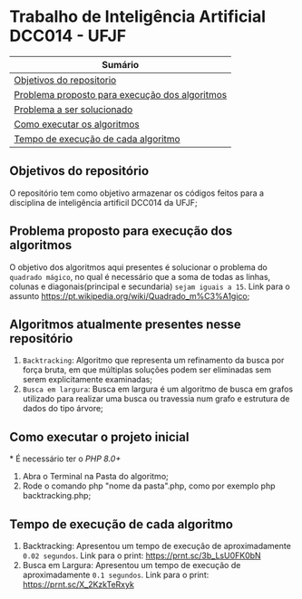 # Trabalho de Inteligência Artificial DCC014 - UFJF

| **Sumário** |
|-------------|
| [Objetivos do repositorio](#objetivos-do-repositório) |
| [Problema proposto para execução dos algoritmos](#problema-proposto-para-execução-dos-algoritmos) |
| [Problema a ser solucionado](#algoritmos-atualmente-presentes-nesse-repositório) |
| [Como executar os algoritmos ](#como-executar-o-projeto-inicial) |
| [Tempo de execução de cada algoritmo](#tempo-de-execução-de-cada-algoritmo) |

## Objetivos do repositório
O repositório tem como objetivo armazenar os códigos feitos para a disciplina de inteligência artificil DCC014 da UFJF;

## Problema proposto para execução dos algoritmos
O objetivo dos algoritmos aqui presentes é solucionar o problema do `quadrado mágico`, no qual é necessário que a soma de todas as linhas, colunas e diagonais(principal e secundaria) `sejam iguais a 15`. Link para o assunto https://pt.wikipedia.org/wiki/Quadrado_m%C3%A1gico;

## Algoritmos atualmente presentes nesse repositório
1. `Backtracking`: Algoritmo que representa um refinamento da busca por força bruta, em que múltiplas soluções podem ser eliminadas sem serem explicitamente examinadas;
2. `Busca em largura`: Busca em largura é um algoritmo de busca em grafos utilizado para realizar uma busca ou travessia num grafo e estrutura de dados do tipo árvore;

## Como executar o projeto inicial
\* É necessário ter o _PHP 8.0+_
1. Abra o Terminal na Pasta do algoritmo;
2. Rode o comando php "nome da pasta".php, como por exemplo php backtracking.php; 

## Tempo de execução de cada algoritmo
1. Backtracking: Apresentou um tempo de execução de aproximadamente `0.02 segundos`. Link para o print: https://prnt.sc/3b_LsU0FK0bN
2. Busca em Largura: Apresentou um tempo de execução de aproximadamente `0.1 segundos`. Link para o print: https://prnt.sc/X_2KzkTeRxyk
